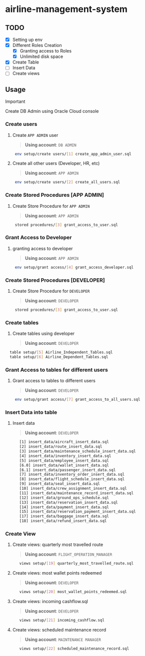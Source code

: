 # airline-management-system

## TODO

- [x] Setting up env
- [x] Different Roles Creation
  - [x] Granting access to Roles
  - [x] Unlimited disk space
- [x] Create Table
- [ ] Insert Data
- [ ] Create views

## Usage

> [!IMPORTANT]
> Create DB Admin using Oracle Cloud console

### Create users

1. Create `APP ADMIN` user

   > **Using account**: `DB ADMIN`

   ```sh
    env setup/create users/[1] create_app_admin_user.sql
   ```

2. Create all other users (Developer, HR, etc)
   > **Using account**: `APP ADMIN`

   ```sh
    env setup/create users/[2] create_all_users.sql
   ```

### Create Stored Procedures [APP ADMIN]

1. Create Store Procedure for `APP ADMIN`

   > **Using account**: `APP ADMIN`

   ```sh
    stored procedures/[3] grant_access_to_user.sql
   ```

### Grant Access to Developer

1. granting access to developer

    > **Using account**: `APP ADMIN`

   ```sh
    env setup/grant access/[4] grant_access_developer.sql
   ```

### Create Stored Procedures [DEVELOPER]

1. Create Store Procedure for `DEVELOPER`

   > **Using account**: `DEVELOPER`

   ```sh
    stored procedures/[3] grant_access_to_user.sql
   ```

### Create tables

1. Create tables using developer

   > **Using account**: `DEVELOPER`

  ```sh
    table setup/[5] Airline_Independent_Tables.sql
    table setup/[6] Airline_Dependent_Tables.sql
  ```

### Grant Access to tables for different users

1. Grant access to tables to different users

   > **Using account**: `DEVELOPER`

   ```sh
    env setup/grant access/[7] grant_access_to_all_users.sql
   ```

### Insert Data into table

1. Insert data

   > **Using account**: `DEVELOPER`

   ```sh
      [1] insert_data/aircraft_insert_data.sql
      [2] insert_data/route_insert_data.sql
      [3] insert_data/maintenance_schedule_insert_data.sql
      [4] insert_data/inventory_insert_data.sql
      [5] insert_data/employee_insert_data.sql
      [6.0] insert_data/wallet_insert_data.sql
      [6.1] insert_data/passenger_insert_data.sql
      [7] insert_data/inventory_order_insert_data.sql
      [8] insert_data/flight_schedule_insert_data.sql
      [9] insert_data/seat_insert_data.sql
      [10] insert_data/crew_assignment_insert_data.sql
      [11] insert_data/maintenance_record_insert_data.sql
      [12] insert_data/ground_ops_schedule.sql
      [13] insert_data/reservation_insert_data.sql
      [14] insert_data/payment_insert_data.sql
      [15] insert_data/reservation_payment_insert_data.sql
      [17] insert_data/baggage_insert_data.sql
      [18] insert_data/refund_insert_data.sql
   ```

### Create View

1. Create views: quarterly most travelled route
   > **Using account**: `FLIGHT_OPERATION_MANAGER`
   ```sh
      views setup/[19] quarterly_most_travelled_route.sql
   ```

2. Create views: most wallet points redeemed
   > **Using account**: `DEVELOPER`
   ```sh
      views setup/[20] most_wallet_points_redeemed.sql
   ```

3. Create views: incoming cashflow.sql
   > **Using account**: `DEVELOPER`
   ```sh
      views setup/[21] incoming_cashflow.sql
   ```

4. Create views: scheduled maintenance record
   > **Using account**: `MAINTENANCE MANAGER`
   ```sh
      views setup/[22] scheduled_maintenance_record.sql
   ```
